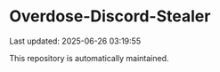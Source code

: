 # Overdose-Discord-Stealer

Last updated: 2025-06-26 03:19:55

This repository is automatically maintained.
